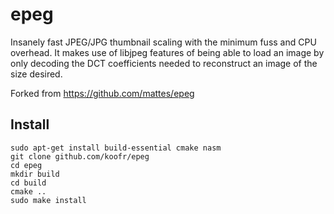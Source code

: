 epeg
====

Insanely fast JPEG/JPG thumbnail scaling with the minimum fuss and CPU
overhead. It makes use of libjpeg features of being able to load an image by
only decoding the DCT coefficients needed to reconstruct an image of the size
desired.

Forked from https://github.com/mattes/epeg

## Install

    sudo apt-get install build-essential cmake nasm
    git clone github.com/koofr/epeg
    cd epeg
    mkdir build
    cd build
    cmake ..
    sudo make install
